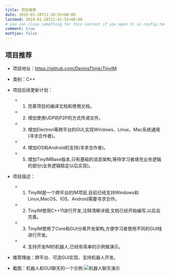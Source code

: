 ```yaml
---
title: 项目推荐
date: 2019-01-20T21:38:52+08:00
lastmod: 2019-01-28T21:41:52+08:00
# you can close something for this content if you open it in config.toml.
comment: true
mathjax: false
---
```


## 项目推荐
- 项目地址：https://github.com/DennisThink/TinyIM

- 类别：C++

- 项目后续更新计划：
  - 1. 完善项目的编译文档和使用文档。
  - 2. 增加使用UDP的P2P的方式传递文件。
  - 3. 增加Electron等跨平台的GUI,实现Windows、Linux、Mac系统通用(寻求合作者)。
  - 4. 增加IOS和Android的支持(寻求合作者)。
  - 5. 增加TinyIMBase版本,只有基础的消息架构,等待学习者填充业务逻辑的部分(业务逻辑稳定以后实现)。
  
- 项目描述：
  - 1. TinyIM是一个跨平台的IM项目,目前已经支持Windows和Linux,MacOS、IOS、Android需要寻求合作。
  - 2. TinyIM使用C++11进行开发,注释清晰详细,文档已经开始编写,以后会完善。
  - 3. TinyIM使用了Core和GUI分离开发架构,方便学习者使用不同的GUI栈进行开发。
  - 4. 支持开发IM的机器人,已经有简单的示例做演示。

- 推荐理由：跨平台、可选GUI实现、支持机器人开发。

- 截图：机器人和GUI聊天的一个示例
  ![机器人聊天演示](https://www.dennisthink.com/wp-content/uploads/2020/01/2019-12-31_183552.jpg)

